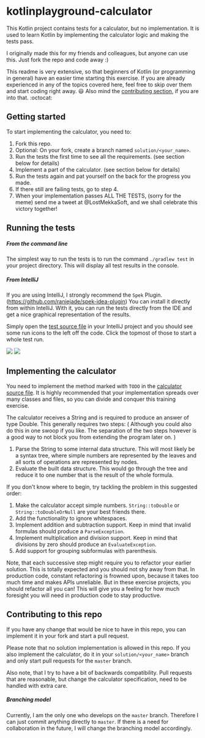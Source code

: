 # kotlinplayground-calculator
This Kotlin project contains tests for a calculator, but no implementation.
It is used to learn Kotlin by implementing the calculator logic and making the tests pass.

I originally made this for my friends and colleagues, but anyone can use this. Just fork the repo and code away :)

This readme is very extensive,
so that beginners of Kotlin (or programming in general) have an easier time starting this exercise.
If you are already experienced in any of the topics covered here,
feel free to skip over them and start coding right away. :smiley:
Also mind the [contributing section](#contributing-to-this-repo), if you are into that. :octocat:

## Getting started
To start implementing the calculator, you need to:
1. Fork this repo.
1. Optional: On your fork, create a branch named `solution/<your_name>`.
1. Run the tests the first time to see all the requirements. (see section below for details)
1. Implement a part of the calculator. (see section below for details)
1. Run the tests again and pat yourself on the back for the progress you made.
1. If there still are failing tests, go to step 4.
1. When your implementation passes ALL THE TESTS, 
(sorry for the meme) send me a tweet at @LostMekkaSoft, 
and we shall celebrate this victory together! 

## Running the tests

##### From the command line
The simplest way to run the tests is to run the command `./gradlew test` in your project directory.
This will display all test results in the console.

##### From IntelliJ
If you are using IntelliJ, I strongly recommend the `Spek` Plugin. (https://github.com/raniejade/spek-idea-plugin)
You can install it directly from within IntelliJ.
With it, you can run the tests directly from the IDE and get a nice graphical representation of the results.

Simply open the 
[test source file](src/test/kotlin/de/lostmekka/kotlinplayground/calculator/CalculatorTest.kt)
in your IntelliJ project and you should see some run icons to the left off the code. 
Click the topmost of those to start a whole test run.

<image src="readme_resources/run_tests_intellij.png">
<image src="readme_resources/test_results_intellij.png">

## Implementing the calculator
You need to implement the method marked with `TODO` in the 
[calculator source file](src/main/kotlin/de/lostmekka/kotlinplayground/calculator/Calculator.kt).
It is highly recommended that your implementation spreads over many classes and files, 
so you can divide and conquer this training exercise.

The calculator receives a String and is required to produce an answer of type Double.
This generally requires two steps:
(
Although you could also do this in one swoop if you like. 
The separation of the two steps however is a good way to not block you from extending the program later on.
)
1. Parse the String to some internal data structure.
   This will most likely be a syntax tree, where simple numbers are represented by the leaves
   and all sorts of operations are represented by nodes.
1. Evaluate the built data structure.
   This would go through the tree and reduce it to one number that is the result of the whole formula.

If you don't know where to begin, try tackling the problem in this suggested order:
1. Make the calculator accept simple numbers. 
   `String::toDouble` or `String::toDoubleOrNull` are your best friends there.
1. Add the functionality to ignore whitespaces.
1. Implement addition and subtraction support. 
   Keep in mind that invalid formulas should produce a `ParseException`.
1. Implement multiplication and division support. 
   Keep in mind that divisions by zero should produce an `EvaluateException`.
1. Add support for grouping subformulas with parenthesis.

Note, that each successive step might require you to refactor your earlier solution.
This is totally expected and you should not shy away from that.
In production code, constant refactoring is frowned upon, because it takes too much time and makes APIs unreliable.
But in these exercise projects, you should refactor all you can!
This will give you a feeling for how much foresight you will need in production code to stay productive.

## Contributing to this repo
If you have any change that would be nice to have in this repo, 
you can implement it in your fork and start a pull request.

Please note that no solution implementation is allowed in this repo.
If you also implement the calculator, do it in your `solution/<your_name>` branch
and only start pull requests for the `master` branch.

Also note, that I try to have a bit of backwards compatibility. 
Pull requests that are reasonable, but change the calculator specification, need to be handled with extra care.

##### Branching model
Currently, I am the only one who develops on the `master` branch.
Therefore I can just commit anything directly to `master`.
If there is a need for collaboration in the future, I will change the branching model accordingly. 
